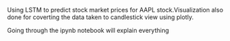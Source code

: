 Using LSTM to predict stock market prices for AAPL stock.Visualization also done for coverting the data taken to candlestick view using plotly.

Going through the ipynb notebook will explain everything
